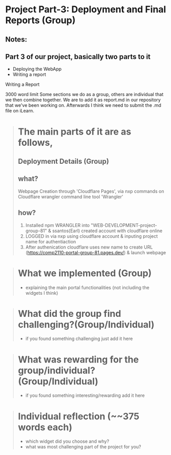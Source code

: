 # Project Part-3: Deployment and Final Reports (Group)

## Notes:
## Part 3 of our project, basically two parts to it

- Deploying the WebApp
- Writing a report

Writing a Report

3000 word limit
Some sections we do as a group, others are individual that we then combine together.
We are to add it as report.md in our repository that we've been working on. Afterwards I think we need to submit the .md file on iLearn.

> # The main parts of it are as follows,
> ## Deployment Details (Group)
> ## what?
> Webpage Creation through 'Cloudflare Pages', via nxp commands on Cloudflare wrangler command line tool 'Wrangler' 
> ## how?
> 1. Installed npm WRANGLER into "WEB-DEVELOPMENT-project-group-81" & ssantos(Earl) created account with cloudflare online
> 2. LOGGED in via nxp using cloudflare account & inputing project name for authentiaction
> 3. After authenication cloudflare uses new name to create URL (https://comp2110-portal-group-81.pages.dev/) & launch webpage



> # What we implemented (Group)
>
> - explaining the main portal functionalities (not including the widgets I think)



> # What did the group find challenging?(Group/Individual)
>
> - if you found something challenging just add it here



> # What was rewarding for the group/individual? (Group/Individual)
> 
> - if you found something interesting/rewarding add it here



> # Individual reflection (~~375 words each)
> 
> - which widget did you choose and why?
> - what was most challenging part of the project for you?
